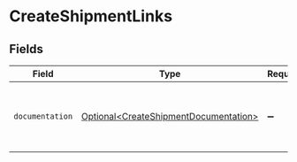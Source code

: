 # CreateShipmentLinks


## Fields

| Field                                                                                        | Type                                                                                         | Required                                                                                     | Description                                                                                  |
| -------------------------------------------------------------------------------------------- | -------------------------------------------------------------------------------------------- | -------------------------------------------------------------------------------------------- | -------------------------------------------------------------------------------------------- |
| `documentation`                                                                              | [Optional\<CreateShipmentDocumentation>](../../models/errors/CreateShipmentDocumentation.md) | :heavy_minus_sign:                                                                           | The URL to the generic Mollie API error handling guide.                                      |